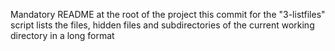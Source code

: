 Mandatory README at the root of the project
this commit for the "3-listfiles" script lists the files, hidden files and subdirectories of the current working directory in a long format
